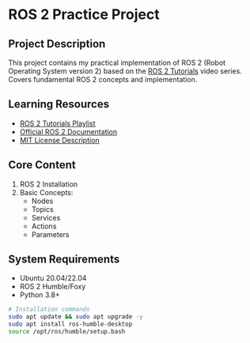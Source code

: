 # ROS 2 Practice Project

## Project Description  
This project contains my practical implementation of ROS 2 (Robot Operating System version 2) based on the [ROS 2 Tutorials](https://www.youtube.com/watch?v=0aPbWsyENA8&list=PLLSegLrePWgJudpPUof4-nVFHGkB62Izy&ab_channel=RoboticsBack-End) video series. Covers fundamental ROS 2 concepts and implementation.

## Learning Resources  
- [ROS 2 Tutorials Playlist](https://www.youtube.com/playlist?list=PLLSegLrePWgJudpPUof4-nVFHGkB62Izy)  
- [Official ROS 2 Documentation](https://docs.ros.org/)  
- [MIT License Description](https://opensource.org/licenses/MIT)  

## Core Content  
1. ROS 2 Installation  
2. Basic Concepts:  
   - Nodes  
   - Topics  
   - Services  
   - Actions  
   - Parameters  

## System Requirements  
- Ubuntu 20.04/22.04  
- ROS 2 Humble/Foxy  
- Python 3.8+  

```bash
# Installation commands
sudo apt update && sudo apt upgrade -y
sudo apt install ros-humble-desktop
source /opt/ros/humble/setup.bash